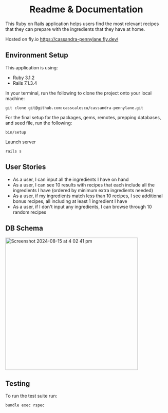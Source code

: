 <h1 align="center">Readme & Documentation</h1>

This Ruby on Rails application helps users find the most relevant recipes that they can prepare with the ingredients that they have at home.

Hosted on fly.io <a href="https://cassandra-pennylane.fly.dev/">https://cassandra-pennylane.fly.dev/</a>

## Environment Setup

This application is using:
* Ruby 3.1.2
* Rails 7.1.3.4

In your terminal, run the following to clone the project onto your local machine:
```
git clone git@github.com:casscalescu/cassandra-pennylane.git
```

For the final setup for the packages, gems, remotes, prepping databases, and seed file, run the following:
```
bin/setup
```

Launch server
```
rails s
```


## User Stories
* As a user, I can input all the ingredients I have on hand
* As a user, I can see 10 results with recipes that each include all the ingredients I have (ordered by minimum extra ingredients needed)
* As a user, if my ingredients match less than 10 recipes, I see additional bonus recipes, all including at least 1 ingredient I have
* As a user, if I don't input any ingredients, I can browse through 10 random recipes

## DB Schema

<img width="412" alt="Screenshot 2024-08-15 at 4 02 41 pm" src="https://github.com/user-attachments/assets/ed6108bc-ea53-4f88-97dc-cb47d143272a">


## Testing
To run the test suite run:
```
bundle exec rspec
```
